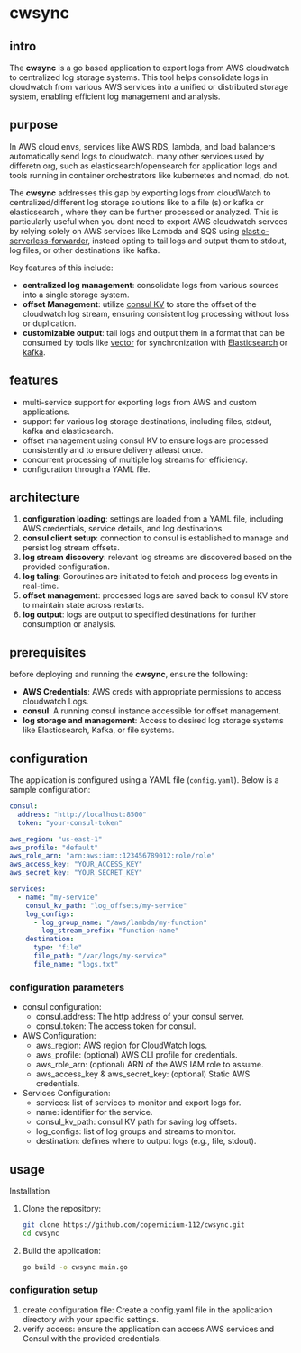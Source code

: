 # cwsync

## intro

The **cwsync** is a go based application to export logs from AWS cloudwatch to centralized log storage systems. This tool helps consolidate logs in cloudwatch from various AWS services into a unified or distributed storage system, enabling efficient log management and analysis.

## purpose

In AWS cloud envs, services like AWS RDS, lambda, and load balancers automatically send logs to cloudwatch.  many other services used by differetn org, such as elasticsearch/opensearch for application logs and tools running in container orchestrators like kubernetes and nomad, do not.

The **cwsync** addresses this gap by exporting logs from cloudWatch to centralized/different log storage solutions like to a file (s) or kafka or elasticsearch , where they can be further processed or analyzed. This is particularly useful when you dont need to export AWS cloudwatch servces by relying solely on AWS services like Lambda and SQS using [elastic-serverless-forwarder](https://github.com/elastic/elastic-serverless-forwarder), instead opting to tail logs and output them to stdout, log files, or other destinations like kafka.

Key features of this include:

- **centralized log management**: consolidate logs from various sources into a single storage system.
- **offset Management**: utilize [consul KV](https://developer.hashicorp.com/consul/docs/dynamic-app-config/kv) to store the offset of the cloudwatch log stream, ensuring consistent log processing without loss or duplication.
- **customizable output**: tail logs and output them in a format that can be consumed by tools like [vector](https://vector.dev) for synchronization with [Elasticsearch](https://www.elastic.co/elasticsearch) or [kafka](https://kafka.apache.org/documentation/).

## features

- multi-service support for exporting logs from AWS and custom applications.
- support for various log storage destinations, including files, stdout, kafka and elasticsearch.
- offset management using consul KV to ensure logs are processed consistently and to ensure delivery atleast once.
- concurrent processing of multiple log streams for efficiency.
- configuration through a YAML file.

## architecture


1. **configuration loading**: settings are loaded from a YAML file, including AWS credentials, service details, and log destinations.
2. **consul client setup**: connection to consul is established to manage and persist log stream offsets.
3. **log stream discovery**: relevant log streams are discovered based on the provided configuration.
4. **log taling**: Goroutines are initiated to fetch and process log events in real-time.
5. **offset management**: processed logs are saved back to consul KV store to maintain state across restarts.
6. **log output**: logs are output to specified destinations for further consumption or analysis.

## prerequisites

before deploying and running the **cwsync**, ensure the following:

- **AWS Credentials**: AWS creds with appropriate permissions to access cloudwatch Logs.
- **consul**: A running consul instance accessible for offset management.
- **log storage and management**: Access to desired log storage systems like Elasticsearch, Kafka, or file systems.

## configuration

The application is configured using a YAML file (`config.yaml`). Below is a sample configuration:

```yaml
consul:
  address: "http://localhost:8500"
  token: "your-consul-token"

aws_region: "us-east-1"
aws_profile: "default"
aws_role_arn: "arn:aws:iam::123456789012:role/role"
aws_access_key: "YOUR_ACCESS_KEY"
aws_secret_key: "YOUR_SECRET_KEY"

services:
  - name: "my-service"
    consul_kv_path: "log_offsets/my-service"
    log_configs:
      - log_group_name: "/aws/lambda/my-function"
        log_stream_prefix: "function-name"
    destination:
      type: "file"
      file_path: "/var/logs/my-service"
      file_name: "logs.txt"
```
### configuration parameters
- consul configuration:
  - consul.address: The http address of your consul server.
  - consul.token: The access token for consul.
- AWS Configuration:
  - aws_region: AWS region for CloudWatch logs.
  - aws_profile: (optional) AWS CLI profile for credentials.
  - aws_role_arn: (optional) ARN of the AWS IAM role to assume.
  - aws_access_key & aws_secret_key: (optional) Static AWS credentials.
- Services Configuration:
  - services: list of services to monitor and export logs for.
  - name: identifier for the service.
  - consul_kv_path: consul KV path for saving log offsets.
  - log_configs: list of log groups and streams to monitor.
  - destination: defines where to output logs (e.g., file, stdout).


## usage

Installation

1. Clone the repository:
   ```bash
   git clone https://github.com/copernicium-112/cwsync.git
   cd cwsync
   ```

2. Build the application:
   ```bash
   go build -o cwsync main.go
   ```

### configuration setup
1. create configuration file:
    Create a config.yaml file in the application directory with your specific settings.
2. verify access:
    ensure the application can access AWS services and Consul with the provided credentials.
